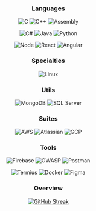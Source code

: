 <div align="center">

 

 ### Languages 
 
 ![C](https://img.shields.io/badge/%E2%80%8E-C-8957e5?style=for-the-badge&logo=C&logoColor=D6E7FF)
 ![C++](https://img.shields.io/badge/%E2%80%8E-C++-8957e5?style=for-the-badge&logo=cplusplus&logoColor=D6E7FF)
 ![Assembly](https://img.shields.io/badge/%E2%80%8E-Assembly-8957e5?style=for-the-badge&logo=assemblyscript&logoColor=D6E7FF)
 
 ![C#](https://img.shields.io/badge/%E2%80%8E-C%23-8957e5?style=for-the-badge&logo=csharp&logoColor=D6E7FF)
 ![Java](https://img.shields.io/badge/%E2%80%8E-Java-8957e5?style=for-the-badge&logo=Oracle&logoColor=D6E7FF)
 ![Python](https://img.shields.io/badge/%E2%80%8E-Python-8957e5?style=for-the-badge&logo=Python&logoColor=D6E7FF)
 
 ![Node](https://img.shields.io/badge/%E2%80%8E-Node-8957e5?style=for-the-badge&logo=nodedotjs&logoColor=D6E7FF)
 ![React](https://img.shields.io/badge/%E2%80%8E-React-8957e5?style=for-the-badge&logo=react&logoColor=D6E7FF)
 ![Angular](https://img.shields.io/badge/%E2%80%8E-Angular-8957e5?style=for-the-badge&logo=angular&logoColor=D6E7FF)

 ### Specialties
 ![Linux](https://img.shields.io/badge/%E2%80%8E-Linux-ad1f5d?style=for-the-badge&logo=linux&logoColor=D6E7FF)

 ### Utils
 ![MongoDB](https://img.shields.io/badge/%E2%80%8E-Mongo-32a85a?style=for-the-badge&logo=MongoDB&logoColor=D6E7FF)
 ![SQL Server](https://img.shields.io/badge/%E2%80%8E-SQL%20Server-32a85a?style=for-the-badge&logo=microsoftsqlserver&logoColor=D6E7FF)
 
 ### Suites
 ![AWS](https://img.shields.io/badge/%E2%80%8E-AWS-1755ad?style=for-the-badge&logo=amazonaws&logoColor=D6E7FF)
 ![Atlassian](https://img.shields.io/badge/%E2%80%8E-Atlassian-1755ad?style=for-the-badge&logo=atlassian&logoColor=D6E7FF)
 ![GCP](https://img.shields.io/badge/%E2%80%8E-GCP-1755ad?style=for-the-badge&logo=googlecloud&logoColor=D6E7FF)

 ### Tools
 ![Firebase](https://img.shields.io/badge/%E2%80%8E-Firebase-f77300?style=for-the-badge&logo=Firebase&logoColor=D6E7FF)
 ![OWASP](https://img.shields.io/badge/%E2%80%8E-OWASP-f77300?style=for-the-badge&logo=OWASP&logoColor=D6E7FF)
 ![Postman](https://img.shields.io/badge/%E2%80%8E-postman-f77300?style=for-the-badge&logo=postman&logoColor=D6E7FF)
 
 ![Termius](https://img.shields.io/badge/%E2%80%8E-Termius-f77300?style=for-the-badge&logo=gnometerminal&logoColor=D6E7FF)
 ![Docker](https://img.shields.io/badge/%E2%80%8E-Docker-f77300?style=for-the-badge&logo=docker&logoColor=D6E7FF)
 ![Figma](https://img.shields.io/badge/%E2%80%8E-Figma-f77300?style=for-the-badge&logo=figma&logoColor=D6E7FF)


 ### Overview
 [![GitHub Streak](https://github-readme-streak-stats.herokuapp.com?user=agahEbrahimi&theme=tokyonight&hide_border=true)](https://git.io/streak-stats)

</div>
